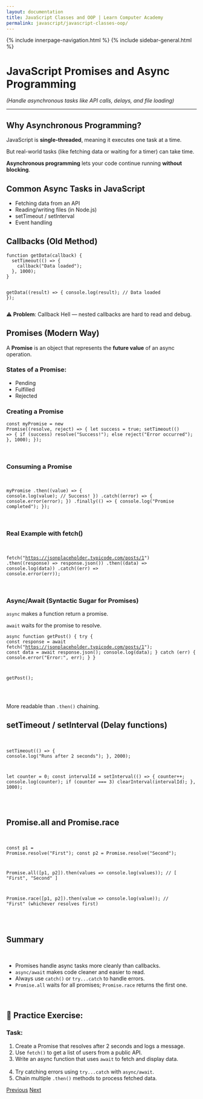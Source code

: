 ```yaml
---
layout: documentation
title: JavaScript Classes and OOP | Learn Computer Academy
permalink: javascript/javascript-classes-oop/
---
```

<div class="loader">
{% include innerpage-navigation.html %}
{% include sidebar-general.html %}
            <div class="page-content">
                <div class="content-wrapper">
                    <div class="row">
                        <div class="col-md-9 content">
                            <!-- Your content goes started here -->
                            <div class="doc-content">
                                <h1>JavaScript Promises and Async Programming</h1>
                                <p><em>(Handle asynchronous tasks like API calls, delays, and file loading)</em></p>
                                <hr>
                                <h2>Why Asynchronous Programming?</h2>
                                <p>JavaScript is <strong>single-threaded</strong>, meaning it executes one task at a time.</p>
                                <p>But real-world tasks (like fetching data or waiting for a timer) can take time.</p>
                                <p><strong>Asynchronous programming</strong> lets your code continue running <strong>without blocking</strong>.</p>
                                <h2>Common Async Tasks in JavaScript</h2>
                                <ul>
                                  <li>Fetching data from an API</li>
                                  <li>Reading/writing files (in Node.js)</li>
                                  <li>setTimeout / setInterval</li>
                                  <li>Event handling</li>
                                </ul>
                                <h2>Callbacks (Old Method)</h2>
                                <pre class="snippet"><code class="js">function getData(callback) {
  setTimeout(() => {
    callback("Data loaded");
  }, 1000);
}
                                
getData((result) => {
  console.log(result); // Data loaded
});</code></pre>
                                <p>⚠️ <strong>Problem</strong>: Callback Hell — nested callbacks are hard to read and debug.</p>
                                <h2>Promises (Modern Way)</h2>
                                <p>A <strong>Promise</strong> is an object that represents the <strong>future value</strong> of an async operation.</p>
                                <h3>States of a Promise:</h3>
                                <ul>
                                  <li>Pending</li>
                                  <li>Fulfilled</li>
                                  <li>Rejected</li>
                                </ul>
                                <h3>Creating a Promise</h3>
                                <pre class="snippet"><code class="js">const myPromise = new Promise((resolve, reject) => {
  let success = true;
  setTimeout(() => {
    if (success) resolve("Success!");
    else reject("Error occurred");
  }, 1000);
});</code></pre>   
                                <h3>Consuming a Promise</h3>                              
                                <pre class="snippet"><code class="js">myPromise
  .then((value) => {
    console.log(value); // Success!
  })
  .catch((error) => {
    console.error(error);
  })
  .finally(() => {
    console.log("Promise completed");
  });</code></pre>     
                                <h3>Real Example with fetch()</h3>                             
                                <pre class="snippet"><code class="js">fetch("https://jsonplaceholder.typicode.com/posts/1")
  .then((response) => response.json())
  .then((data) => console.log(data))
  .catch((err) => console.error(err));</code></pre>    
                                <h3>Async/Await (Syntactic Sugar for Promises)</h3>
                                <p><code>async</code> makes a function return a promise.</p>
                                <p><code>await</code> waits for the promise to resolve.</p>
                                <pre class="snippet"><code class="js">async function getPost() {
  try {
    const response = await fetch("https://jsonplaceholder.typicode.com/posts/1");
    const data = await response.json();
    console.log(data);
  } catch (err) {
    console.error("Error:", err);
  }
}
                                
getPost();</code></pre>   
                                <p>More readable than <code>.then()</code> chaining.</p> 
                                <h2>setTimeout / setInterval (Delay functions)</h2>                              
                                <pre class="snippet"><code class="js">setTimeout(() => {
  console.log("Runs after 2 seconds");
}, 2000);
                                
let counter = 0;
const intervalId = setInterval(() => {
  counter++;
  console.log(counter);
  if (counter === 3) clearInterval(intervalId);
}, 1000);</code></pre>    
                                <h2>Promise.all and Promise.race</h2>   
                                <pre class="snippet"><code class="js">const p1 = Promise.resolve("First");
const p2 = Promise.resolve("Second");
                                  
Promise.all([p1, p2]).then(values => console.log(values)); // [ "First", "Second" ]
                                  
Promise.race([p1, p2]).then(value => console.log(value)); // "First" (whichever resolves first)</code></pre>   
                                <h2>Summary</h2>  
                                <ul>
                                  <li>Promises handle async tasks more cleanly than callbacks.</li>
                                  <li><code>async/await</code> makes code cleaner and easier to read.</li>
                                  <li>Always use <code>catch()</code> or <code>try...catch</code> to handle errors.</li>
                                  <li><code>Promise.all</code> waits for all promises; <code>Promise.race</code> returns the first one.</li>
                                </ul>                                                 
                              <h2>🧪 Practice Exercise:</h2>
                              <h3>Task:</h3>
                              <ol>
                                  <li>Create a Promise that resolves after 2 seconds and logs a message.</li>
                                  <li>Use <code>fetch()</code> to get a list of users from a public API.</li>
                                  <li>Write an async function that uses <code>await</code> to fetch and display data.</li>                                  
                                  <li>Try catching errors using <code>try...catch</code> with <code>async/await</code>.</li>
                                  <li>Chain multiple <code>.then()</code> methods to process fetched data.</li>
                              </ol>
                            <!-- /.Your content goes ends here -->
                            <div class="footer-btn d-flex justify-content-between">
                                <a href="/javascript/javascript-classes-oop" class="btn"><i class="fas fa-arrow-circle-left"></i>Previous</a>
                                <a href="/javascript/" class="btn">Next<i class="fas fa-arrow-circle-right"></i></a>
                            </div>
                            <!-- /.End of footer button -->
                        </div>
                    </div>
                </div>

